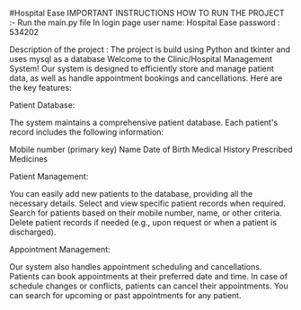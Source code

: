 #Hospital Ease
IMPORTANT INSTRUCTIONS HOW TO RUN THE PROJECT :-
Run the main.py file
In login page
user name: Hospital Ease
password : 534202

Description of the project :
The project is build using Python and tkinter and uses mysql as a database
Welcome to the Clinic/Hospital Management System! Our system is designed to efficiently store and manage patient data, as well as handle appointment bookings and cancellations. Here are the key features:

Patient Database:

The system maintains a comprehensive patient database.
Each patient's record includes the following information:

Mobile number (primary key)
Name
Date of Birth
Medical History
Prescribed Medicines

Patient Management:

You can easily add new patients to the database, providing all the necessary details.
Select and view specific patient records when required.
Search for patients based on their mobile number, name, or other criteria.
Delete patient records if needed (e.g., upon request or when a patient is discharged).

Appointment Management:

Our system also handles appointment scheduling and cancellations.
Patients can book appointments at their preferred date and time.
In case of schedule changes or conflicts, patients can cancel their appointments.
You can search for upcoming or past appointments for any patient.
